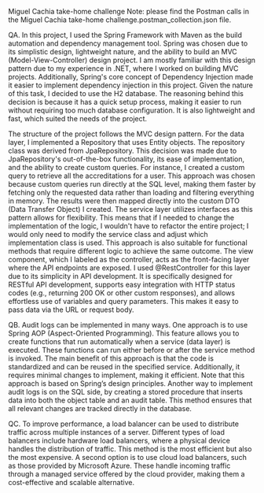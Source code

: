 Miguel Cachia take-home challenge
Note: please find the Postman calls in the Miguel Cachia take-home challenge.postman_collection.json file.

QA.
In this project, I used the Spring Framework with Maven as the build automation and dependency management tool. Spring was chosen due to its simplistic design,
lightweight nature, and the ability to build an MVC (Model-View-Controller) design project. I am mostly familiar with this design pattern due to my experience 
in .NET, where I worked on building MVC projects. Additionally, Spring's core concept of Dependency Injection made it easier to implement dependency injection
in this project.
Given the nature of this task, I decided to use the H2 database. The reasoning behind this decision is because it has a quick setup process, making it easier 
to run without requiring too much database configuration. It is also lightweight and fast, which suited the needs of the project.

The structure of the project follows the MVC design pattern. For the data layer, I implemented a Repository that uses Entity objects. The repository class was derived
from JpaRepository. This decision was made due to JpaRepository's out-of-the-box functionality, its ease of implementation, and the ability to create custom queries. 
For instance, I created a custom query to retrieve all the accreditations for a user. This approach was chosen because custom queries run directly at the SQL level, 
making them faster by fetching only the requested data rather than loading and filtering everything in memory. The results were then mapped directly into the custom 
DTO (Data Transfer Object) I created.
The service layer utilizes interfaces as this pattern allows for flexibility. This means that if I needed to change the implementation of the logic, I wouldn't have 
to refactor the entire project; I would only need to modify the service class and adjust which implementation class is used. This approach is also suitable for functional 
methods that require different logic to achieve the same outcome.
The view component, which I labeled as the controller, acts as the front-facing layer where the API endpoints are exposed. I used @RestController for this layer due 
to its simplicity in API development. It is specifically designed for RESTful API development, supports easy integration with HTTP status codes (e.g., returning 200 OK or other custom responses), 
and allows effortless use of variables and query parameters. This makes it easy to pass data via the URL or request body.

QB.
Audit logs can be implemented in many ways. One approach is to use Spring AOP (Aspect-Oriented Programming). This feature allows you to create functions that run automatically when a service 
(data layer) is executed. These functions can run either before or after the service method is invoked. The main benefit of this approach is that the code is standardized and can be reused in
the specified service. Additionally, it requires minimal changes to implement, making it efficient. Note that this approach is based on Spring’s design principles.
Another way to implement audit logs is on the SQL side, by creating a stored procedure that inserts data into both the object table and an audit table. This method ensures that all relevant
changes are tracked directly in the database.

QC.
To improve performance, a load balancer can be used to distribute traffic across multiple instances of a server. Different types of load balancers include hardware load balancers, where a 
physical device handles the distribution of traffic. This method is the most efficient but also the most expensive. A second option is to use cloud load balancers, such as those provided 
by Microsoft Azure. These handle incoming traffic through a managed service offered by the cloud provider, making them a cost-effective and scalable alternative.

